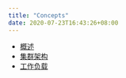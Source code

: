 ```yaml
---
title: "Concepts"
date: 2020-07-23T16:43:26+08:00
---
```


- [概述](overview/_index.md)
- [集群架构](cluster-architecture/_index.md)
- [工作负载](workloads/_index.md)

